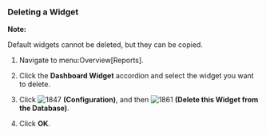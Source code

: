 ### Deleting a Widget

**Note:**

Default widgets cannot be deleted, but they can be copied.

1.  Navigate to menu:Overview\[Reports\].

2.  Click the **Dashboard Widget** accordion and select the widget you want to delete.

3.  Click ![1847](../images/1847.png) **(Configuration)**, and then ![1861](../images/1861.png) **(Delete this Widget from the Database)**.

4.  Click **OK**.

